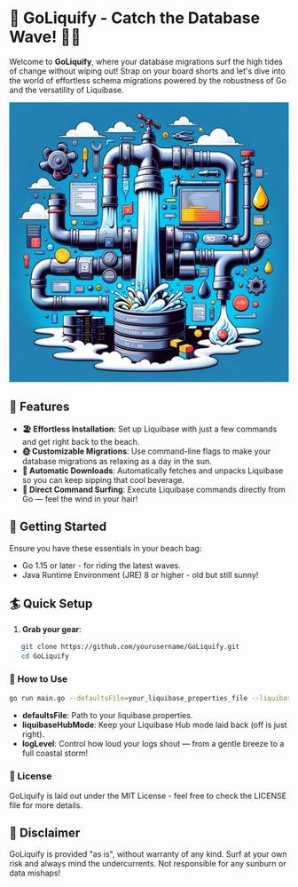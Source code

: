# 🌊 GoLiquify - Catch the Database Wave! 🏄‍♂️

Welcome to **GoLiquify**, where your database migrations surf the high tides of change without wiping out! Strap on your board shorts and let's dive into the world of effortless schema migrations powered by the robustness of Go and the versatility of Liquibase.

![GoLiquify](GoLiquify.webp)

## 🐚 Features

- **🏖 Effortless Installation**: Set up Liquibase with just a few commands and get right back to the beach.
- **🌞 Customizable Migrations**: Use command-line flags to make your database migrations as relaxing as a day in the sun.
- **🌊 Automatic Downloads**: Automatically fetches and unpacks Liquibase so you can keep sipping that cool beverage.
- **🌴 Direct Command Surfing**: Execute Liquibase commands directly from Go — feel the wind in your hair!

## 🌺 Getting Started

Ensure you have these essentials in your beach bag:

- Go 1.15 or later - for riding the latest waves.
- Java Runtime Environment (JRE) 8 or higher - old but still sunny!

## 🏄 Quick Setup

1. **Grab your gear**:

```bash
   git clone https://github.com/yourusername/GoLiquify.git
   cd GoLiquify
```

### 🌅 How to Use

```bash
go run main.go --defaultsFile=your_liquibase_properties_file --liquibaseHubMode=off --logLevel=info
```

- **defaultsFile**: Path to your liquibase.properties.
- **liquibaseHubMode**: Keep your Liquibase Hub mode laid back (off is just right).
- **logLevel**: Control how loud your logs shout — from a gentle breeze to a full coastal storm!

### 📜 License

GoLiquify is laid out under the MIT License - feel free to check the LICENSE file for more details.

## 🚫 Disclaimer

GoLiquify is provided "as is", without warranty of any kind. Surf at your own risk and always mind the undercurrents. Not responsible for any sunburn or data mishaps!


